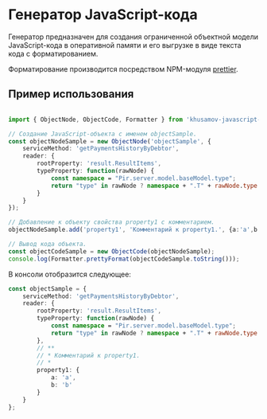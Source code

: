 
Генератор JavaScript-кода
=========================

Генератор предназначен для создания ограниченной объектной модели JavaScript-кода
в оперативной памяти и его выгрузке в виде текста кода с форматированием.

Форматирование производится посредством NPM-модуля 
[prettier](https://prettier.io/docs/en/).
 

Пример использования
--------------------

```typescript

import { ObjectNode, ObjectCode, Formatter } from 'khusamov-javascript-generator';

// Создание JavaScript-объекта с именем objectSample.
const objectNodeSample = new ObjectNode('objectSample', {
    serviceMethod: 'getPaymentsHistoryByDebtor',
    reader: {
        rootProperty: 'result.ResultItems',
        typeProperty: function(rawNode) {
            const namespace = "Pir.server.model.baseModel.type";
            return "type" in rawNode ? namespace + ".T" + rawNode.type : undefined;
        }
    }
});

// Добавление к объекту свойства property1 с комментарием.
objectNodeSample.add('property1', 'Комментарий к property1.', {a:'a',b:'b'});

// Вывод кода объекта.
const objectCodeSample = new ObjectCode(objectNodeSample);
console.log(Formatter.prettyFormat(objectCodeSample.toString()));

```

В консоли отобразится следующее:

```typescript
const objectSample = {
    serviceMethod: 'getPaymentsHistoryByDebtor',
    reader: {
        rootProperty: 'result.ResultItems',
        typeProperty: function(rawNode) {
            const namespace = "Pir.server.model.baseModel.type";
            return "type" in rawNode ? namespace + ".T" + rawNode.type : undefined;
        },
        // **
        // * Комментарий к property1.
        // *
        property1: {
            a: 'a',
            b: 'b'
        }
    }
};
```